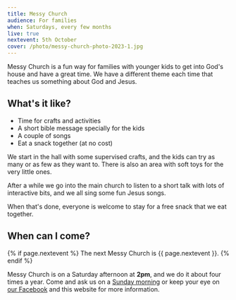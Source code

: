 ```yaml
---
title: Messy Church
audience: For families
when: Saturdays, every few months
live: true
nextevent: 5th October
cover: /photo/messy-church-photo-2023-1.jpg
---
```


Messy Church is a fun way for families with younger kids to get into God's house and have a great time. We have a different theme each time that teaches us something about God and Jesus.

## What's it like?

- Time for crafts and activities
- A short bible message specially for the kids
- A couple of songs
- Eat a snack together (at no cost)

We start in the hall with some supervised crafts, and the kids can try as many or as few as they want to. There is also an area with soft toys for the very little ones.

After a while we go into the main church to listen to a short talk with lots of interactive bits, and we all sing some fun Jesus songs.

When that's done, everyone is welcome to stay for a free snack that we eat together.

## When can I come?

{% if page.nextevent %}
The next Messy Church is {{ page.nextevent }}.
{% endif %}

Messy Church is on a Saturday afternoon at **2pm**, and we do it about four times a year. Come and ask us on a [Sunday morning][sm] or keep your eye on [our Facebook][fb] and this website for more information.

[sm]: /services/familyservice
[fb]: https://www.facebook.com/canningroad

